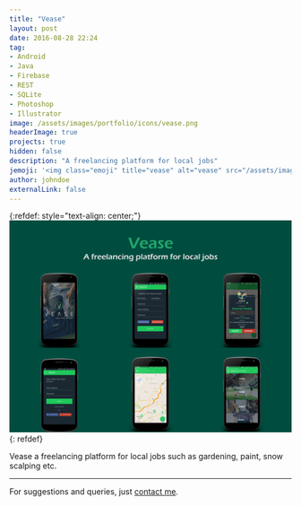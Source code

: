 ```yaml
---
title: "Vease"
layout: post
date: 2016-08-28 22:24
tag: 
- Android
- Java
- Firebase
- REST
- SQLite
- Photoshop
- Illustrator
image: /assets/images/portfolio/icons/vease.png
headerImage: true
projects: true
hidden: false
description: "A freelancing platform for local jobs"
jemoji: '<img class="emoji" title="vease" alt="vease" src="/assets/images/portfolio/icons/vease.png" height="20" width="20" align="absmiddle">'
author: johndoe
externalLink: false
---
```


{:refdef: style="text-align: center;"}
![Screenshot](/assets/images/portfolio/vease.png)
{: refdef}

Vease a freelancing platform for local jobs such as gardening, paint, snow scalping etc.

---

For suggestions and queries, just [contact me](http://linkedin.com/in/xuhaibahmad).